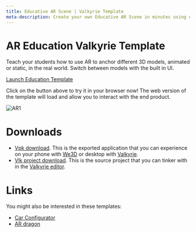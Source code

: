 ```yaml
---
title: Educative AR Scene | Valkyrie Template
meta-description: Create your own Educative AR Scene in minutes using our ready-made template
---
```


# AR Education Valkyrie Template

Teach your students how to use AR to anchor different 3D models, animated or static, in the real world. Switch between models with the built in UI.

<a class="btn btn-primary umami--click--bt_launch_education_template" href="/vlk/samples/ar-education/AR-Sample-V2.vpk">Launch Education Template</a>

Click on the button above to try it in your browser now! The web version of the template will load and allow you to interact with the end product.

![AR1](https://cdn2.talansoft.com/ftp/img/www/Education-1600x1200.jpg)

# Downloads

- [Vpk download](https://cdn2.talansoft.com/ftp/samples/AR-Sample-V2.vpk). This is the exported application that you can experience on your phone with [We3D](/vlk/downloads#we3d) or desktop with [Valkyrie](/vlk/downloads#vlk).
- [Vlk project download](https://cdn2.talansoft.com/ftp/samples/AR-Sample-V2.zip). This is the source project that you can tinker with in the [Valkyrie editor](/vlk/downloads#vlk).

# Links
You might also be interested in these templates:
- [Car Configurator](./car-configurator)
- [AR dragon](./ar-dragon)
